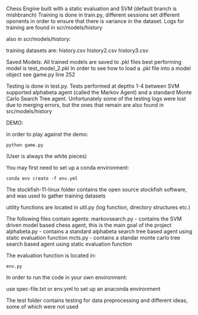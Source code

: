 Chess Engine built with a static evaluation and SVM
(default branch is mishbranch)
Training is done in train.py, different sessions set different oponents in order to ensure that there is variance
in the dataset.
Logs for training are found in scr/models/history

also in scr/models/history:

training datasets are:
    history.csv
    history2.csv
    history3.csv

Saved Models:
    All trained models are saved to .pkl files
    best performing model is test_model_2.pkl
    In order to see how to load a .pkl file into a model object see game.py line 252


Testing is done in test.py. Tests performed at depths 1-4 between SVM supported alphabeta agent (called the Markov Agent) and a
standard Monte Carlo Search Tree agent.
Unfortunately some of the testing logs were lost due to merging errors, but the ones that remain are also found in
src/models/history

DEMO:

in order to play against the demo:

    python game.py
(User is always the white pieces)

You may first need to set up a conda environment:

    conda env create -f env.yml


The stockfish-11-linux folder contains the open source stockfish software, and was used to gather training datasets

utility functions are located in util.py (log function, directory structures etc.)

The following files contain agents:
    markovsearch.py - contains the SVM driven model based chess agent, this is the main goal of the project
    alphabeta.py - contains a standard alphabeta search tree based agent using static evaluation function
    mcts.py - contains a standar monte carlo tree search based agent using static evaluation function 

The evaluation function is located in:

    env.py

In order to run the code in your own environment:

use spec-file.txt or env.yml to set up an anaconda environment

The test folder contains testing for data preprocessing and different ideas, some of which were not used 
